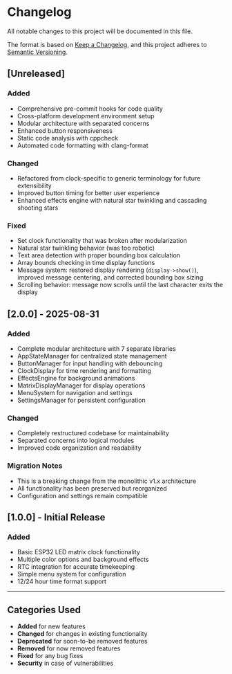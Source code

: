 # Changelog

All notable changes to this project will be documented in this file.

The format is based on [Keep a Changelog](https://keepachangelog.com/en/1.0.0/),
and this project adheres to [Semantic Versioning](https://semver.org/spec/v2.0.0.html).

## [Unreleased]

### Added

- Comprehensive pre-commit hooks for code quality
- Cross-platform development environment setup
- Modular architecture with separated concerns
- Enhanced button responsiveness
- Static code analysis with cppcheck
- Automated code formatting with clang-format

### Changed

- Refactored from clock-specific to generic terminology for future extensibility
- Improved button timing for better user experience
- Enhanced effects engine with natural star twinkling and cascading shooting stars

### Fixed

- Set clock functionality that was broken after modularization
- Natural star twinkling behavior (was too robotic)
- Text area detection with proper bounding box calculation
- Array bounds checking in time display functions
- Message system: restored display rendering (`display->show()`), improved message centering, and corrected bounding box sizing
- Scrolling behavior: message now scrolls until the last character exits the display

## [2.0.0] - 2025-08-31

### Added

- Complete modular architecture with 7 separate libraries
- AppStateManager for centralized state management
- ButtonManager for input handling with debouncing
- ClockDisplay for time rendering and formatting
- EffectsEngine for background animations
- MatrixDisplayManager for display operations
- MenuSystem for navigation and settings
- SettingsManager for persistent configuration

### Changed

- Completely restructured codebase for maintainability
- Separated concerns into logical modules
- Improved code organization and readability

### Migration Notes

- This is a breaking change from the monolithic v1.x architecture
- All functionality has been preserved but reorganized
- Configuration and settings remain compatible

## [1.0.0] - Initial Release

### Added

- Basic ESP32 LED matrix clock functionality
- Multiple color options and background effects
- RTC integration for accurate timekeeping
- Simple menu system for configuration
- 12/24 hour time format support

______________________________________________________________________

## Categories Used

- **Added** for new features
- **Changed** for changes in existing functionality
- **Deprecated** for soon-to-be removed features
- **Removed** for now removed features
- **Fixed** for any bug fixes
- **Security** in case of vulnerabilities

